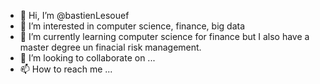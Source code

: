 - 👋 Hi, I’m @bastienLesouef
- 👀 I’m interested in computer science, finance, big data
- 🌱 I’m currently learning computer science for finance but I also have a master degree un finacial risk management.
- 💞️ I’m looking to collaborate on ...
- 📫 How to reach me ...

<!---
bastienLesouef/bastienLesouef is a ✨ special ✨ repository because its `README.md` (this file) appears on your GitHub profile.
You can click the Preview link to take a look at your changes.
--->
